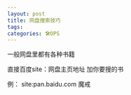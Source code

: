 ```yaml
---
layout: post
title: 网盘搜索技巧
tags: 
categories: 🛠OPS
---
```



一般网盘里都有各种书籍

直接百度site：网盘主页地址 加你要搜的书

例：
site:pan.baidu.com 魔戒


